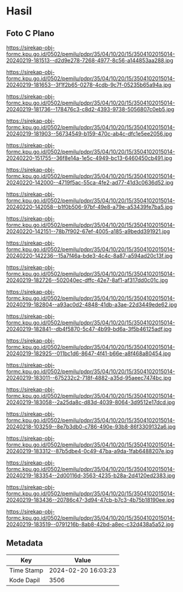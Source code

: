 # Hasil

## Foto C Plano

https://sirekap-obj-formc.kpu.go.id/0502/pemilu/pdpr/35/04/10/20/15/3504102015014-20240219-181513--d2d9e278-7268-4977-8c56-a144853aa288.jpg

https://sirekap-obj-formc.kpu.go.id/0502/pemilu/pdpr/35/04/10/20/15/3504102015014-20240219-181653--3f1f2b65-0278-4cdb-9c7f-05235b65a94a.jpg

https://sirekap-obj-formc.kpu.go.id/0502/pemilu/pdpr/35/04/10/20/15/3504102015014-20240219-181736--178476c3-c8d2-4393-9738-5056807c0eb5.jpg

https://sirekap-obj-formc.kpu.go.id/0502/pemilu/pdpr/35/04/10/20/15/3504102015014-20240219-181903--56734549-b159-470c-ab4c-dfc1e5ee2056.jpg

https://sirekap-obj-formc.kpu.go.id/0502/pemilu/pdpr/35/04/10/20/15/3504102015014-20240220-151755--36f8e14a-1e5c-4949-bc13-6460450cb491.jpg

https://sirekap-obj-formc.kpu.go.id/0502/pemilu/pdpr/35/04/10/20/15/3504102015014-20240220-142000--4719f5ac-55ca-4fe2-ad77-41d3c0636d52.jpg

https://sirekap-obj-formc.kpu.go.id/0502/pemilu/pdpr/35/04/10/20/15/3504102015014-20240220-142058--b1f0b506-97bf-49e8-a79e-a53439fe7ba5.jpg

https://sirekap-obj-formc.kpu.go.id/0502/pemilu/pdpr/35/04/10/20/15/3504102015014-20240220-142151--78b7f902-67ef-4005-a185-a9bedd391921.jpg

https://sirekap-obj-formc.kpu.go.id/0502/pemilu/pdpr/35/04/10/20/15/3504102015014-20240220-142236--15a7f46a-bde3-4c4c-8a87-a594ad20c13f.jpg

https://sirekap-obj-formc.kpu.go.id/0502/pemilu/pdpr/35/04/10/20/15/3504102015014-20240219-182726--502040ec-dffc-42e7-8af1-af317dd0c01c.jpg

https://sirekap-obj-formc.kpu.go.id/0502/pemilu/pdpr/35/04/10/20/15/3504102015014-20240219-182804--a93ac0d2-4848-41db-a3ae-22d3449ede62.jpg

https://sirekap-obj-formc.kpu.go.id/0502/pemilu/pdpr/35/04/10/20/15/3504102015014-20240219-182841--db4f5870-5c47-4b99-bd6a-3f5b46125adf.jpg

https://sirekap-obj-formc.kpu.go.id/0502/pemilu/pdpr/35/04/10/20/15/3504102015014-20240219-182925--011bc1d6-8647-4f41-b66e-a8f468a80454.jpg

https://sirekap-obj-formc.kpu.go.id/0502/pemilu/pdpr/35/04/10/20/15/3504102015014-20240219-183011--675232c2-718f-4882-a35d-95aeec7474bc.jpg

https://sirekap-obj-formc.kpu.go.id/0502/pemilu/pdpr/35/04/10/20/15/3504102015014-20240219-183058--2a25da8c-d83d-4039-8064-3d9512e17dcd.jpg

https://sirekap-obj-formc.kpu.go.id/0502/pemilu/pdpr/35/04/10/20/15/3504102015014-20240218-103259--8e7b3db0-c786-490e-93b8-86f3309132a6.jpg

https://sirekap-obj-formc.kpu.go.id/0502/pemilu/pdpr/35/04/10/20/15/3504102015014-20240219-183312--87b5dbe4-0c49-47ba-a9da-1fab6488207e.jpg

https://sirekap-obj-formc.kpu.go.id/0502/pemilu/pdpr/35/04/10/20/15/3504102015014-20240219-183354--2d00116d-3563-4235-b28a-2d4120ed2383.jpg

https://sirekap-obj-formc.kpu.go.id/0502/pemilu/pdpr/35/04/10/20/15/3504102015014-20240219-183436--20786c47-3d94-47cb-b7c3-4b75b18190ee.jpg

https://sirekap-obj-formc.kpu.go.id/0502/pemilu/pdpr/35/04/10/20/15/3504102015014-20240219-183519--0791216b-8ab8-42bd-a8ec-c32d438a5a52.jpg


## Metadata

| Key        | Value               |
| ---------- | ------------------- |
| Time Stamp | 2024-02-20 16:03:23 |
| Kode Dapil | 3506                |



